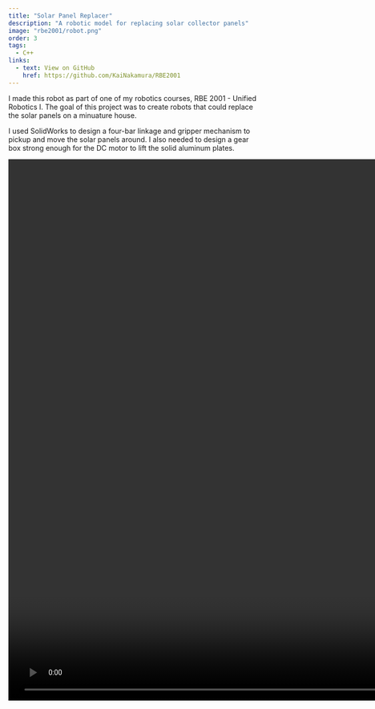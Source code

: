 ```yaml
---
title: "Solar Panel Replacer"
description: "A robotic model for replacing solar collector panels"
image: "rbe2001/robot.png"
order: 3
tags:
  - C++
links:
  - text: View on GitHub
    href: https://github.com/KaiNakamura/RBE2001
---
```


I made this robot as part of one of my robotics courses, RBE 2001 - Unified Robotics I. The goal of this project was to create robots that could replace the solar panels on a minuature house.

I used SolidWorks to design a four-bar linkage and gripper mechanism to pickup and move the solar panels around. I also needed to design a gear box strong enough for the DC motor to lift the solid aluminum plates.

<video className="w-full" width="1920" height="1080" controls>
  <source src="rbe2001/demo.mp4" type="video/mp4">
</video>
